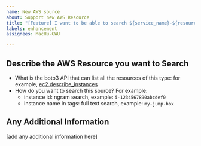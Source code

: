 ```yaml
---
name: New AWS source
about: Support new AWS Resource
title: "[Feature] I want to be able to search ${service_name}-${resource_name}"
labels: enhancement
assignees: MacHu-GWU

---
```


## Describe the AWS Resource you want to Search

- What is the boto3 API that can list all the resources of this type: for example, [ec2.describe_instances](https://boto3.amazonaws.com/v1/documentation/api/latest/reference/services/ec2/client/describe_instances.html)
- How do you want to search this source? For example:
    - instance id: ngram search, example: `i-1234567890abcdef0`
    - instance name in tags: full text search, example: ``my-jump-box``

 
## Any Additional Information

[add any additional information here]
